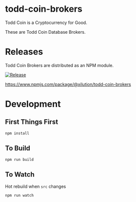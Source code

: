 # todd-coin-brokers

Todd Coin is a Cryptocurrency for Good.

These are Todd Coin Database Brokers.

# Releases

Todd Coin Brokers are distributed as an NPM module.

[![Release](https://github.com/xilution/todd-coin-brokers/actions/workflows/release.yml/badge.svg)](https://github.com/xilution/todd-coin-brokers/actions/workflows/release.yml)

https://www.npmjs.com/package/@xilution/todd-coin-brokers

# Development

## First Things First

`npm install`

## To Build

`npm run build`

## To Watch

Hot rebuild when `src` changes

`npm run watch`
